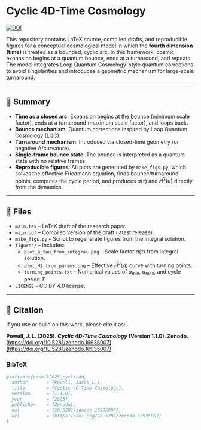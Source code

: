 # Cyclic 4D-Time Cosmology

[![DOI](https://zenodo.org/badge/DOI/10.5281/zenodo.16935007.svg)](https://doi.org/10.5281/zenodo.16935007)

This repository contains LaTeX source, compiled drafts, and reproducible figures for a conceptual cosmological model in which the **fourth dimension (time)** is treated as a bounded, cyclic arc. In this framework, cosmic expansion begins at a quantum bounce, ends at a turnaround, and repeats. The model integrates Loop Quantum Cosmology–style quantum corrections to avoid singularities and introduces a geometric mechanism for large-scale turnaround.  

---

## 🔑 Summary
- **Time as a closed arc**: Expansion begins at the bounce (minimum scale factor), ends at a turnaround (maximum scale factor), and loops back.  
- **Bounce mechanism**: Quantum corrections inspired by Loop Quantum Cosmology (LQC).  
- **Turnaround mechanism**: Introduced via closed-time geometry (or negative Λ/curvature).  
- **Single-frame bounce state**: The bounce is interpreted as a quantum state with no relative frames.  
- **Reproducible figures**: All plots are generated by `make_figs.py`, which solves the effective Friedmann equation, finds bounce/turnaround points, computes the cycle period, and produces $a(\tau)$ and $H^2(a)$ directly from the dynamics.  

---

## 📂 Files
- `main.tex` – LaTeX draft of the research paper.  
- `main.pdf` – Compiled version of the draft (latest release).  
- `make_figs.py` – Script to regenerate figures from the integral solution.  
- `figures/` – Includes:  
  - `plot_a_tau_from_integral.png` – Scale factor $a(\tau)$ from integral solution.  
  - `plot_H2_from_params.png` – Effective $H^2(a)$ curve with turning points.  
  - `turning_points.txt` – Numerical values of $a_{\min}$, $a_{\max}$, and cycle period $T$.  
- `LICENSE` – CC BY 4.0 license.  

---

## 📖 Citation

If you use or build on this work, please cite it as:  

**Powell, J. L. (2025). *Cyclic 4D-Time Cosmology* (Version 1.1.0). Zenodo.**  
[https://doi.org/10.5281/zenodo.16935007](https://doi.org/10.5281/zenodo.16935007)  

### BibTeX
```bibtex
@software{powell2025_cyclic4d,
  author       = {Powell, Jacob L.},
  title        = {Cyclic 4D-Time Cosmology},
  version      = {1.1.0},
  year         = {2025},
  publisher    = {Zenodo},
  doi          = {10.5281/zenodo.16935007},
  url          = {https://doi.org/10.5281/zenodo.16935007}
}
